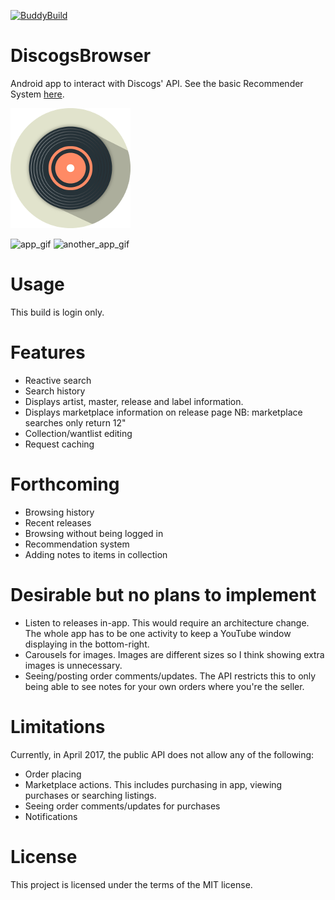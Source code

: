 [![BuddyBuild](https://dashboard.buddybuild.com/api/statusImage?appID=58ff64f23f33870001d2e016&branch=master&build=latest)](https://dashboard.buddybuild.com/apps/58ff64f23f33870001d2e016/build/latest?branch=master)

# DiscogsBrowser
Android app to interact with Discogs' API. See the basic Recommender System [here](https://github.com/jbmlaird/Discogs-Browser-ML).

![app_logo](app/src/main/res/drawable-xxxhdpi/ic_app.png)

![app_gif](https://media.giphy.com/media/UHn06Zh8EBCGA/giphy.gif) ![another_app_gif](https://media.giphy.com/media/3IH00o747keju/giphy.gif)

# Usage

This build is login only.

# Features

* Reactive search
* Search history
* Displays artist, master, release and label information.
* Displays marketplace information on release page NB: marketplace searches only return 12"
* Collection/wantlist editing
* Request caching

# Forthcoming

* Browsing history
* Recent releases
* Browsing without being logged in
* Recommendation system
* Adding notes to items in collection

# Desirable but no plans to implement

* Listen to releases in-app. This would require an architecture change. The whole app has to be one activity to keep a YouTube window displaying in the bottom-right.
* Carousels for images. Images are different sizes so I think showing extra images is unnecessary.
* Seeing/posting order comments/updates. The API restricts this to only being able to see notes for your own orders where you're the seller.

# Limitations

Currently, in April 2017, the public API does not allow any of the following:
* Order placing
* Marketplace actions. This includes purchasing in app, viewing purchases or searching listings.
* Seeing order comments/updates for purchases
* Notifications

# License

This project is licensed under the terms of the MIT license.
